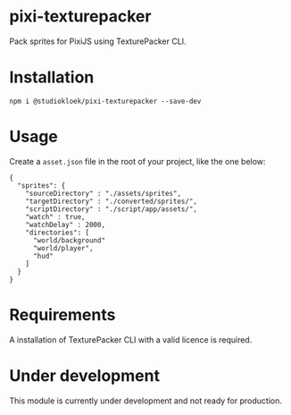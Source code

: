 # pixi-texturepacker
Pack sprites for PixiJS using TexturePacker CLI.

# Installation
```
npm i @studiokloek/pixi-texturepacker --save-dev
```

# Usage
Create a `asset.json` file in the root of your project, like the one below:

```
{
  "sprites": {
    "sourceDirectory" : "./assets/sprites", 
    "targetDirectory" : "./converted/sprites/",
    "scriptDirectory" : "./script/app/assets/",
    "watch" : true,
    "watchDelay" : 2000,
    "directories": [
      "world/background"
      "world/player",
      "hud"
    ]
  }
}
```

# Requirements
A installation of TexturePacker CLI with a valid licence is required.

# Under development
This module is currently under development and not ready for production.
